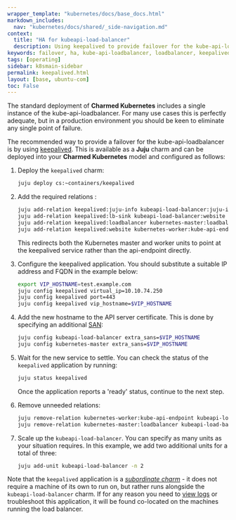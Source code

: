 ```yaml
---
wrapper_template: "kubernetes/docs/base_docs.html"
markdown_includes:
  nav: "kubernetes/docs/shared/_side-navigation.md"
context:
  title: "HA for kubeapi-load-balancer"
  description: Using keepalived to provide failover for the kube-api-loadbalancer .
keywords: failover, ha, kube-api-loadbalancer, loadbalancer, keepalived
tags: [operating]
sidebar: k8smain-sidebar
permalink: keepalived.html
layout: [base, ubuntu-com]
toc: False
---
```


The standard deployment of **Charmed Kubernetes** includes a single instance
of the kube-api-loadbalancer. For many use cases this is perfectly adequate,
but in a production environment you should be keen to eliminate any single
point of failure.

The recommended way to provide a failover for the kube-api-loadbalancer is by
using [keepalived][keepalived-home]. This is available as a **Juju** charm and
can be deployed into your **Charmed Kubernetes** model and configured as
follows:

1. Deploy the `keepalived` charm:
    ```bash
    juju deploy cs:~containers/keepalived
    ```

1. Add the required relations :   
    ```bash
    juju add-relation keepalived:juju-info kubeapi-load-balancer:juju-info
    juju add-relation keepalived:lb-sink kubeapi-load-balancer:website
    juju add-relation keepalived:loadbalancer kubernetes-master:loadbalancer
    juju add-relation keepalived:website kubernetes-worker:kube-api-endpoint
    ```
    This redirects both the Kubernetes master and worker units to point at the keepalived
    service rather than the api-endpoint directly.

1. Configure the keepalived application. You should substitute a suitable IP address and
     FQDN in the example below:
    ```bash
    export VIP_HOSTNAME=test.example.com
    juju config keepalived virtual_ip=10.10.74.250
    juju config keepalived port=443
    juju config keepalived vip_hostname=$VIP_HOSTNAME
    ```

1.  Add the new hostname to the API server certificate. This is done by specifying an
    additional [SAN][]:
    ```bash
    juju config kubeapi-load-balancer extra_sans=$VIP_HOSTNAME
    juju config kubernetes-master extra_sans=$VIP_HOSTNAME
    ```

1. Wait for the new service to settle. You can check the status of the `keepalived`
    application by running:
    ```bash
    juju status keepalived
    ```
    Once the application reports a 'ready' status, continue to the next step.

1. Remove unneeded relations:
    ```bash
    juju remove-relation kubernetes-worker:kube-api-endpoint kubeapi-load-balancer:website
    juju remove-relation kubernetes-master:loadbalancer kubeapi-load-balancer:loadbalancer
    ```

1. Scale up the `kubeapi-load-balancer`. You can specify as many units as your situation requires.
    In this example, we add two additional units for a total of three:
    ```bash
    juju add-unit kubeapi-load-balancer -n 2
    ```

Note that the `keepalived` application is a
[_subordinate charm_][subordinate-charm] - it does not require a machine of its
own to run on, but rather runs alongside the `kubeapi-load-balancer` charm. If
for any reason you need to [view logs][logging-doc] or troubleshoot this
application, it will be found co-located on the machines running the load
balancer.

<!--LINKS-->
[keepalived-home]: http://www.keepalived.org/
[SAN]: https://www.openssl.org/docs/manmaster/man5/x509v3_config.html#Subject-Alternative-Name
[logging-doc]: /kubernetes/docs/logging
[subordinate-charm]: https://docs.jujucharms.com/stable/en/authors-subordinate-applications
